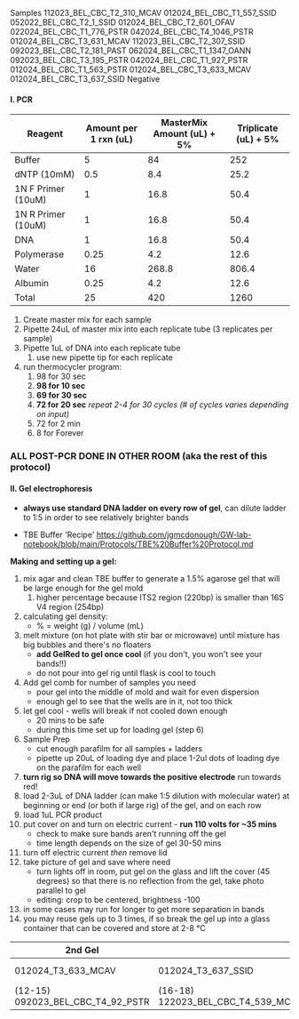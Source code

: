 Samples 
112023_BEL_CBC_T2_310_MCAV
012024_BEL_CBC_T1_557_SSID
052022_BEL_CBC_T2_1_SSID
012024_BEL_CBC_T2_601_OFAV
022024_BEL_CBC_T1_776_PSTR
042024_BEL_CBC_T4_1046_PSTR
012024_BEL_CBC_T3_631_MCAV
112023_BEL_CBC_T2_307_SSID
092023_BEL_CBC_T2_181_PAST
062024_BEL_CBC_T1_1347_OANN
092023_BEL_CBC_T3_195_PSTR
042024_BEL_CBC_T1_927_PSTR
012024_BEL_CBC_T1_563_PSTR
012024_BEL_CBC_T3_633_MCAV
012024_BEL_CBC_T3_637_SSID
Negative
#### I. PCR

| Reagent            | Amount per 1 rxn (uL) | MasterMix Amount (uL) + 5% | Triplicate (uL) + 5% |
| ------------------ | --------------------- | -------------------------- | -------------------- |
| Buffer             | 5                     | 84                         | 252                  |
| dNTP (10mM)        | 0.5                   | 8.4                        | 25.2                 |
| 1N F Primer (10uM) | 1                     | 16.8                       | 50.4                 |
| 1N R Primer (10uM) | 1                     | 16.8                       | 50.4                 |
| DNA                | 1                     | 16.8                       | 50.4                 |
| Polymerase         | 0.25                  | 4.2                        | 12.6                 |
| Water              | 16                    | 268.8                      | 806.4                |
| Albumin            | 0.25                  | 4.2                        | 12.6                 |
| Total              | 25                    | 420                        | 1260                 |
1. Create master mix for each sample
2. Pipette 24uL of master mix into each replicate tube (3 replicates per sample)
3. Pipette 1uL of DNA into each replicate tube
	1. use new pipette tip for each replicate
4. run thermocycler program:
	1. 98 for 30 sec
	2. **98 for 10 sec**
	3. **69 for 30 sec**
	4. **72 for 20 sec** 
	*repeat 2-4 for 30 cycles (# of cycles varies depending on input)*
	5. 72 for 2 min
	6. 8 for Forever
	
### **ALL POST-PCR DONE IN OTHER ROOM (aka the rest of this protocol)**

#### II. Gel electrophoresis
- **always use standard DNA ladder on every row of gel**, can dilute ladder to 1:5 in order to see relatively brighter bands

- TBE Buffer 'Recipe' https://github.com/jgmcdonough/GW-lab-notebook/blob/main/Protocols/TBE%20Buffer%20Protocol.md

**Making and setting up a gel:**
1. mix agar and clean TBE buffer to generate a 1.5% agarose gel that will be large enough for the gel mold
	1. higher percentage because ITS2 region (220bp) is smaller than 16S V4 region (254bp)
2. calculating gel density:
	- % = weight (g) / volume (mL)
3. melt mixture (on hot plate with stir bar or microwave) until mixture has big bubbles and there's no floaters
	-  **add GelRed to gel once cool** (if you don't, you won't see your bands!!)
	- do not pour into gel rig until flask is cool to touch
4. Add gel comb for number of samples you need
	- pour gel into the middle of mold and wait for even dispersion
	- enough gel to see that the wells are in it, not too thick
5. let gel cool - wells will break if not cooled down enough
	- 20 mins to be safe
	- during this time set up for loading gel (step 6)
6. Sample Prep
	- cut enough parafilm for all samples + ladders
	- pipette up 20uL of loading dye and place 1-2ul dots of loading dye on the parafilm for each well
7. **turn rig so DNA will move towards the positive electrode** run towards red!
8. load 2-3uL of DNA ladder (can make 1:5 dilution with molecular water) at beginning or end (or both if large rig) of the gel, and on each row
9. load 1uL PCR product 
10. put cover on and turn on electric current - **run 110 volts for ~35 mins**
	- check to make sure bands aren't running off the gel
	- time length depends on the size of gel 30-50 mins 
11. turn off electric current *then* remove lid
12. take picture of gel and save where need
	- turn lights off in room, put gel on the glass and lift the cover (45 degrees) so that there is no reflection from the gel, take photo parallel to gel 
	- editing: crop to be centered, brightness -100
13. in some cases may run for longer to get more separation in bands 
14. you may reuse gels up to 3 times, if so break the gel up into a glass container that can be covered and store at 2-8 °C


| 2nd Gel                           |                                    |                                    |                                     |
| --------------------------------- | ---------------------------------- | ---------------------------------- | ----------------------------------- |
| 012024_T3_633_MCAV                | 012024_T3_637_SSID                 | neg                                | (7/2/25) 112023_BEL_CBC_T3_352_PAST |
| (12-15) 092023_BEL_CBC_T4_92_PSTR | (16-18) 122023_BEL_CBC_T4_539_MCAV | (19-21) 122023_BEL_CBC_T2_513_SSID | (34-36)  122023_BEL_CBC_T1_507_PAST |
